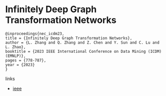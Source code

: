 # Infinitely Deep Graph Transformation Networks

```
@inproceedings{nec_icdm23,
title = {Infinitely Deep Graph Transformation Networks},
author = {L. Zhang and Q. Zhang and Z. Chen and Y. Sun and C. Lu and L. Zhao},
booktitle = {2023 IEEE International Conference on Data Mining (ICDM) (EMNLP)},
pages = {778-787},
year = {2023}
}
```

links
- [ieee](https://doi.org/10.1109/ICDM58522.2023.00087)
